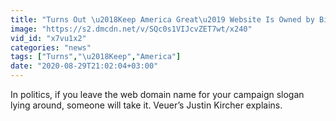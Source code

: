 ```yaml
---
title: "Turns Out \u2018Keep America Great\u2019 Website Is Owned by Biden Campaign, Not Trump\u2019s"
image: "https://s2.dmcdn.net/v/SQc0s1VIJcvZET7wt/x240"
vid_id: "x7vu1x2"
categories: "news"
tags: ["Turns","\u2018Keep","America"]
date: "2020-08-29T21:02:04+03:00"
---
```

In politics, if you leave the web domain name for your campaign slogan lying around, someone will take it. Veuer’s Justin Kircher explains.
